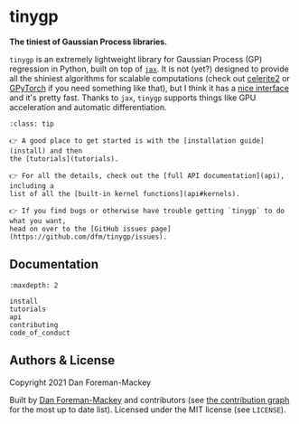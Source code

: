 # tinygp

**The tiniest of Gaussian Process libraries.**

`tinygp` is an extremely lightweight library for Gaussian Process (GP)
regression in Python, built on top of [`jax`](https://github.com/google/jax). It
is not (yet?) designed to provide all the shiniest algorithms for scalable
computations (check out [celerite2](https://celerite2.readthedocs.io) or
[GPyTorch](https://gpytorch.ai) if you need something like that), but I think it
has a [nice interface](api) and it's pretty fast. Thanks to `jax`, `tinygp`
supports things like GPU acceleration and automatic differentiation.

```{admonition} How to find your way around?
:class: tip

👉 A good place to get started is with the [installation guide](install) and then
the [tutorials](tutorials).

👉 For all the details, check out the [full API documentation](api), including a
list of all the [built-in kernel functions](api#kernels).

👉 If you find bugs or otherwise have trouble getting `tinygp` to do what you want,
head on over to the [GitHub issues page](https://github.com/dfm/tinygp/issues).
```

## Documentation

```{toctree}
:maxdepth: 2

install
tutorials
api
contributing
code_of_conduct
```

## Authors & License

Copyright 2021 Dan Foreman-Mackey

Built by [Dan Foreman-Mackey](https://github.com/dfm) and contributors (see [the
contribution graph](https://github.com/dfm/tinygp/graphs/contributors) for the
most up to date list). Licensed under the MIT license (see `LICENSE`).
